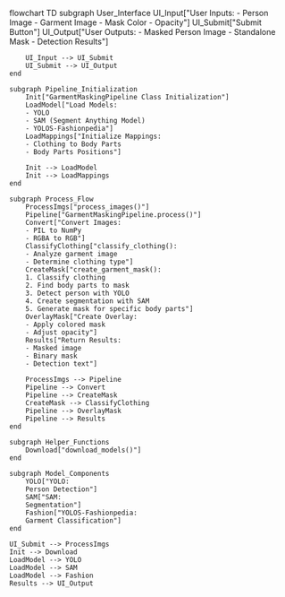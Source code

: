 flowchart TD
    subgraph User_Interface
        UI_Input["User Inputs:
        - Person Image
        - Garment Image
        - Mask Color
        - Opacity"]
        UI_Submit["Submit Button"]
        UI_Output["User Outputs:
        - Masked Person Image
        - Standalone Mask
        - Detection Results"]
        
        UI_Input --> UI_Submit
        UI_Submit --> UI_Output
    end
    
    subgraph Pipeline_Initialization
        Init["GarmentMaskingPipeline Class Initialization"]
        LoadModel["Load Models:
        - YOLO
        - SAM (Segment Anything Model)
        - YOLOS-Fashionpedia"]
        LoadMappings["Initialize Mappings:
        - Clothing to Body Parts
        - Body Parts Positions"]
        
        Init --> LoadModel
        Init --> LoadMappings
    end
    
    subgraph Process_Flow
        ProcessImgs["process_images()"]
        Pipeline["GarmentMaskingPipeline.process()"]
        Convert["Convert Images:
        - PIL to NumPy
        - RGBA to RGB"]
        ClassifyClothing["classify_clothing():
        - Analyze garment image
        - Determine clothing type"]
        CreateMask["create_garment_mask():
        1. Classify clothing
        2. Find body parts to mask
        3. Detect person with YOLO
        4. Create segmentation with SAM
        5. Generate mask for specific body parts"]
        OverlayMask["Create Overlay:
        - Apply colored mask
        - Adjust opacity"]
        Results["Return Results:
        - Masked image
        - Binary mask
        - Detection text"]
        
        ProcessImgs --> Pipeline
        Pipeline --> Convert
        Pipeline --> CreateMask
        CreateMask --> ClassifyClothing
        Pipeline --> OverlayMask
        Pipeline --> Results
    end
    
    subgraph Helper_Functions
        Download["download_models()"]
    end
    
    subgraph Model_Components
        YOLO["YOLO:
        Person Detection"]
        SAM["SAM:
        Segmentation"]
        Fashion["YOLOS-Fashionpedia:
        Garment Classification"]
    end
    
    UI_Submit --> ProcessImgs
    Init --> Download
    LoadModel --> YOLO
    LoadModel --> SAM
    LoadModel --> Fashion
    Results --> UI_Output
